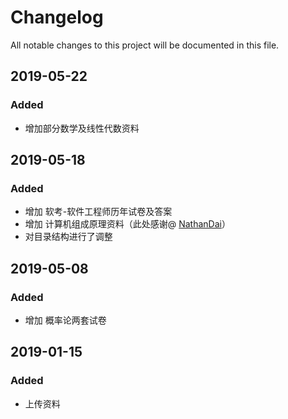 # Changelog

All notable changes to this project will be documented in this file.

## 2019-05-22

### Added

- 增加部分数学及线性代数资料

## 2019-05-18

### Added

- 增加 软考-软件工程师历年试卷及答案
- 增加 计算机组成原理资料（此处感谢@ [NathanDai](https://github.com/NathanDai)）
- 对目录结构进行了调整



## 2019-05-08

### Added

- 增加 概率论两套试卷



## 2019-01-15

### Added

- 上传资料

